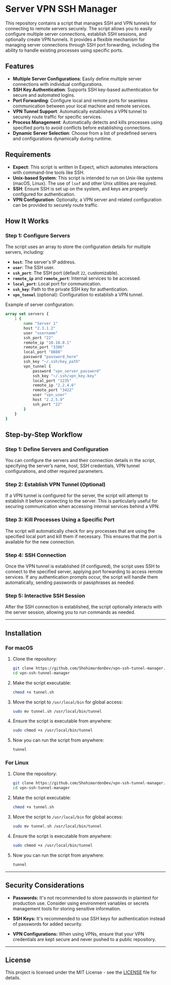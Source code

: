 # Server VPN SSH Manager

This repository contains a script that manages SSH and VPN tunnels for connecting to remote servers securely. The script allows you to easily configure multiple server connections, establish SSH sessions, and optionally create VPN tunnels. It provides a flexible mechanism for managing server connections through SSH port forwarding, including the ability to handle existing processes using specific ports.

## Features

- **Multiple Server Configurations**: Easily define multiple server connections with individual configurations.
- **SSH Key Authentication**: Supports SSH key-based authentication for secure and automated logins.
- **Port Forwarding**: Configure local and remote ports for seamless communication between your local machine and remote services.
- **VPN Tunnel Support**: Automatically establishes a VPN tunnel to securely route traffic for specific services.
- **Process Management**: Automatically detects and kills processes using specified ports to avoid conflicts before establishing connections.
- **Dynamic Server Selection**: Choose from a list of predefined servers and configurations dynamically during runtime.

## Requirements

- **Expect**: This script is written in Expect, which automates interactions with command-line tools like SSH.
- **Unix-based System**: This script is intended to run on Unix-like systems (macOS, Linux). The use of `lsof` and other Unix utilities are required.
- **SSH**: Ensure SSH is set up on the system, and keys are properly configured for authentication.
- **VPN Configuration**: Optionally, a VPN server and related configuration can be provided to securely route traffic.

## How It Works

### Step 1: Configure Servers
The script uses an array to store the configuration details for multiple servers, including:
- **`host`**: The server's IP address.
- **`user`**: The SSH user.
- **`ssh_port`**: The SSH port (default `22`, customizable).
- **`remote_ip`** and **`remote_port`**: Internal services to be accessed.
- **`local_port`**: Local port for communication.
- **`ssh_key`**: Path to the private SSH key for authentication.
- **`vpn_tunnel`** (optional): Configuration to establish a VPN tunnel.

Example of server configuration:

```tcl
array set servers {
    1 {
        name "Server 1"
        host "2.3.1.2"
        user "username"
        ssh_port "22"
        remote_ip "10.10.0.1"
        remote_port "3306"
        local_port "8888"
        password "password_here"
        ssh_key "~/.ssh/key_path"
        vpn_tunnel {
            password "vpn_server_password"
            ssh_key "~/.ssh/vpn_key.key"
            local_port "1235"
            remote_ip "2.2.4.6"
            remote_port "3422"
            user "vpn_user"
            host "2.2.5.9"
            ssh_port "22"
        }
    }
}
```

## Step-by-Step Workflow

### Step 1: Define Servers and Configuration
You can configure the servers and their connection details in the script, specifying the server’s name, host, SSH credentials, VPN tunnel configurations, and other required parameters.

### Step 2: Establish VPN Tunnel (Optional)
If a VPN tunnel is configured for the server, the script will attempt to establish it before connecting to the server. This is particularly useful for securing communication when accessing internal services behind a VPN.

### Step 3: Kill Processes Using a Specific Port
The script will automatically check for any processes that are using the specified local port and kill them if necessary. This ensures that the port is available for the new connection.

### Step 4: SSH Connection
Once the VPN tunnel is established (if configured), the script uses SSH to connect to the specified server, applying port forwarding to access remote services. If any authentication prompts occur, the script will handle them automatically, sending passwords or passphrases as needed.

### Step 5: Interactive SSH Session
After the SSH connection is established, the script optionally interacts with the server session, allowing you to run commands as needed.

---

## Installation

### For macOS

1. Clone the repository:

    ```bash
    git clone https://github.com/ShohimardonDev/vpn-ssh-tunnel-manager.git
    cd vpn-ssh-tunnel-manager
    ```

2. Make the script executable:

    ```bash
    chmod +x tunnel.sh
    ```

3. Move the script to `/usr/local/bin` for global access:

    ```bash
    sudo mv tunnel.sh /usr/local/bin/tunnel
    ```

4. Ensure the script is executable from anywhere:

    ```bash
    sudo chmod +x /usr/local/bin/tunnel
    ```

5. Now you can run the script from anywhere:

    ```bash
    tunnel
    ```

### For Linux

1. Clone the repository:

    ```bash
    git clone https://github.com/ShohimardonDev/vpn-ssh-tunnel-manager.git
    cd vpn-ssh-tunnel-manager
    ```

2. Make the script executable:

    ```bash
    chmod +x tunnel.sh
    ```

3. Move the script to `/usr/local/bin` for global access:

    ```bash
    sudo mv tunnel.sh /usr/local/bin/tunnel
    ```

4. Ensure the script is executable from anywhere:

    ```bash
    sudo chmod +x /usr/local/bin/tunnel
    ```

5. Now you can run the script from anywhere:

    ```bash
    tunnel
    ```

---

## Security Considerations

- **Passwords:** It's not recommended to store passwords in plaintext for production use. Consider using environment variables or secrets management tools for storing sensitive information.
  
- **SSH Keys:** It's recommended to use SSH keys for authentication instead of passwords for added security.

- **VPN Configurations:** When using VPNs, ensure that your VPN credentials are kept secure and never pushed to a public repository.

---

## License

This project is licensed under the MIT License - see the [LICENSE](LICENSE) file for details.
